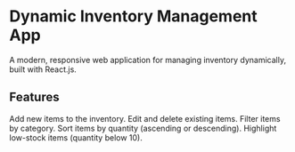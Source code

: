 # Dynamic Inventory Management App
A modern, responsive web application for managing inventory dynamically, built with React.js.

## Features
Add new items to the inventory.
Edit and delete existing items.
Filter items by category.
Sort items by quantity (ascending or descending).
Highlight low-stock items (quantity below 10).
